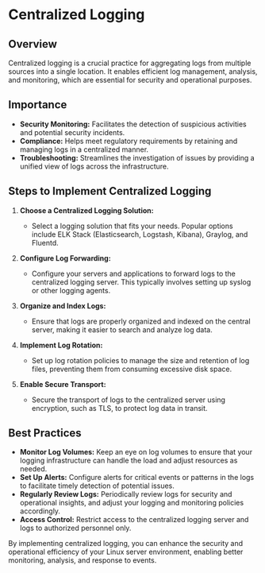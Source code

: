 # Centralized Logging

## Overview

Centralized logging is a crucial practice for aggregating logs from multiple sources into a single location. It enables efficient log management, analysis, and monitoring, which are essential for security and operational purposes.

## Importance

- **Security Monitoring:** Facilitates the detection of suspicious activities and potential security incidents.
- **Compliance:** Helps meet regulatory requirements by retaining and managing logs in a centralized manner.
- **Troubleshooting:** Streamlines the investigation of issues by providing a unified view of logs across the infrastructure.

## Steps to Implement Centralized Logging

1. **Choose a Centralized Logging Solution:**
   - Select a logging solution that fits your needs. Popular options include ELK Stack (Elasticsearch, Logstash, Kibana), Graylog, and Fluentd.

2. **Configure Log Forwarding:**
   - Configure your servers and applications to forward logs to the centralized logging server. This typically involves setting up syslog or other logging agents.

3. **Organize and Index Logs:**
   - Ensure that logs are properly organized and indexed on the central server, making it easier to search and analyze log data.

4. **Implement Log Rotation:**
   - Set up log rotation policies to manage the size and retention of log files, preventing them from consuming excessive disk space.

5. **Enable Secure Transport:**
   - Secure the transport of logs to the centralized server using encryption, such as TLS, to protect log data in transit.

## Best Practices

- **Monitor Log Volumes:** Keep an eye on log volumes to ensure that your logging infrastructure can handle the load and adjust resources as needed.
- **Set Up Alerts:** Configure alerts for critical events or patterns in the logs to facilitate timely detection of potential issues.
- **Regularly Review Logs:** Periodically review logs for security and operational insights, and adjust your logging and monitoring policies accordingly.
- **Access Control:** Restrict access to the centralized logging server and logs to authorized personnel only.

By implementing centralized logging, you can enhance the security and operational efficiency of your Linux server environment, enabling better monitoring, analysis, and response to events.

